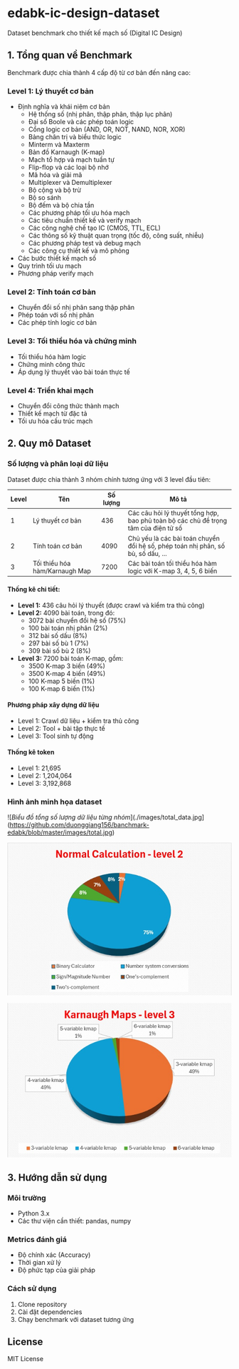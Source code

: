 # edabk-ic-design-dataset

Dataset benchmark cho thiết kế mạch số (Digital IC Design)

## 1. Tổng quan về Benchmark

Benchmark được chia thành 4 cấp độ từ cơ bản đến nâng cao:

### Level 1: Lý thuyết cơ bản
- Định nghĩa và khái niệm cơ bản
  + Hệ thống số (nhị phân, thập phân, thập lục phân)
  + Đại số Boole và các phép toán logic
  + Cổng logic cơ bản (AND, OR, NOT, NAND, NOR, XOR)
  + Bảng chân trị và biểu thức logic
  + Minterm và Maxterm
  + Bản đồ Karnaugh (K-map)
  + Mạch tổ hợp và mạch tuần tự
  + Flip-flop và các loại bộ nhớ
  + Mã hóa và giải mã
  + Multiplexer và Demultiplexer
  + Bộ cộng và bộ trừ
  + Bộ so sánh
  + Bộ đếm và bộ chia tần
  + Các phương pháp tối ưu hóa mạch
  + Các tiêu chuẩn thiết kế và verify mạch
  + Các công nghệ chế tạo IC (CMOS, TTL, ECL)
  + Các thông số kỹ thuật quan trọng (tốc độ, công suất, nhiễu)
  + Các phương pháp test và debug mạch
  + Các công cụ thiết kế và mô phỏng
- Các bước thiết kế mạch số
- Quy trình tối ưu mạch
- Phương pháp verify mạch

### Level 2: Tính toán cơ bản
- Chuyển đổi số nhị phân sang thập phân
- Phép toán với số nhị phân
- Các phép tính logic cơ bản

### Level 3: Tối thiểu hóa và chứng minh
- Tối thiểu hóa hàm logic
- Chứng minh công thức
- Áp dụng lý thuyết vào bài toán thực tế

### Level 4: Triển khai mạch
- Chuyển đổi công thức thành mạch
- Thiết kế mạch từ đặc tả
- Tối ưu hóa cấu trúc mạch


## 2. Quy mô Dataset

### Số lượng và phân loại dữ liệu

Dataset được chia thành 3 nhóm chính tương ứng với 3 level đầu tiên:

| Level | Tên | Số lượng | Mô tả |
|-------|-----|----------|-------|
| 1 | Lý thuyết cơ bản | 436 | Các câu hỏi lý thuyết tổng hợp, bao phủ toàn bộ các chủ đề trọng tâm của điện tử số |
| 2 | Tính toán cơ bản | 4090 | Chủ yếu là các bài toán chuyển đổi hệ số, phép toán nhị phân, số bù, số dấu, ... |
| 3 | Tối thiểu hóa hàm/Karnaugh Map | 7200 | Các bài toán tối thiểu hóa hàm logic với K-map 3, 4, 5, 6 biến |

#### Thống kê chi tiết:
- **Level 1:** 436 câu hỏi lý thuyết (được crawl và kiểm tra thủ công)
- **Level 2:** 4090 bài toán, trong đó:
  - 3072 bài chuyển đổi hệ số (75%)
  - 100 bài toán nhị phân (2%)
  - 312 bài số dấu (8%)
  - 297 bài số bù 1 (7%)
  - 309 bài số bù 2 (8%)
- **Level 3:** 7200 bài toán K-map, gồm:
  - 3500 K-map 3 biến (49%)
  - 3500 K-map 4 biến (49%)
  - 100 K-map 5 biến (1%)
  - 100 K-map 6 biến (1%)

#### Phương pháp xây dựng dữ liệu
- Level 1: Crawl dữ liệu + kiểm tra thủ công
- Level 2: Tool + bài tập thực tế
- Level 3: Tool sinh tự động

#### Thống kê token
- Level 1: 21,695
- Level 2: 1,204,064
- Level 3: 3,192,868

### Hình ảnh minh họa dataset

![*Biểu đồ tổng số lượng dữ liệu từng nhóm*](./images/total_data.jpg](https://github.com/duonggiang156/banchmark-edabk/blob/master/images/total.jpg)


![*Phân bố các dạng bài toán ở Level 2*](https://github.com/duonggiang156/banchmark-edabk/blob/master/images/level2-data.jpg)


![*Phân bố các dạng bài toán ở Level 3*](https://github.com/duonggiang156/banchmark-edabk/blob/master/images/level3-data.jpg)


## 3. Hướng dẫn sử dụng

### Môi trường
- Python 3.x
- Các thư viện cần thiết: pandas, numpy

### Metrics đánh giá
- Độ chính xác (Accuracy)
- Thời gian xử lý
- Độ phức tạp của giải pháp

### Cách sử dụng
1. Clone repository
2. Cài đặt dependencies
3. Chạy benchmark với dataset tương ứng

## License
MIT License


